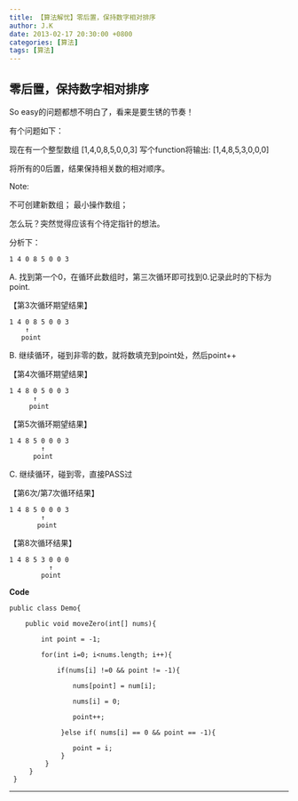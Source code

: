 ```yaml
---
title: 【算法解忧】零后置，保持数字相对排序
author: J.K
date: 2013-02-17 20:30:00 +0800
categories: [算法]
tags: [算法]
---
```


## 零后置，保持数字相对排序

So easy的问题都想不明白了，看来是要生锈的节奏！

有个问题如下：

现在有一个整型数组 [1,4,0,8,5,0,0,3] 写个function将输出: [1,4,8,5,3,0,0,0]

将所有的0后置，结果保持相关数的相对顺序。

Note:

不可创建新数组；
最小操作数组；


怎么玩？突然觉得应该有个待定指针的想法。

分析下：

    1 4 0 8 5 0 0 3

A. 找到第一个0，在循环此数组时，第三次循环即可找到0.记录此时的下标为point.

【第3次循环期望结果】

    1 4 0 8 5 0 0 3
        ↑
       point

B. 继续循环，碰到非零的数，就将数填充到point处，然后point++

【第4次循环期望结果】

    1 4 8 0 5 0 0 3
          ↑
         point
【第5次循环期望结果】

    1 4 8 5 0 0 0 3
            ↑
          point

C. 继续循环，碰到零，直接PASS过

【第6次/第7次循环结果】

    1 4 8 5 0 0 0 3
            ↑
           point
【第8次循环结果】

    1 4 8 5 3 0 0 0
              ↑
            point


**Code**

    public class Demo{

		public void moveZero(int[] nums){

			int point = -1;

			for(int i=0; i<nums.length; i++){

				if(nums[i] !=0 && point != -1){

					nums[point] = num[i];

					nums[i] = 0;

					point++;

				 }else if( nums[i] == 0 && point == -1){

					point = i;
				 }
			 }
		 }
	 }

***
